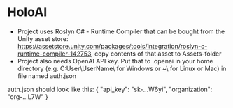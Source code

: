 # HoloAI

- Project uses Roslyn C# - Runtime Compiler that can be bought from the Unity asset store: https://assetstore.unity.com/packages/tools/integration/roslyn-c-runtime-compiler-142753, copy contents of that asset to Assets-folder
- Project also needs OpenAI API key. Put that to .openai in your home directory (e.g. C:User\UserName\ for Windows or ~\ for Linux or Mac) in file named auth.json

auth.json should look like this:
{
    "api_key": "sk-...W6yi",
    "organization": "org-...L7W"
}